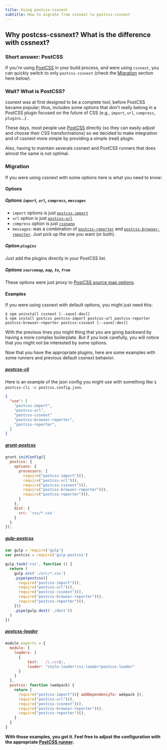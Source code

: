```yaml
---
title: Using postcss-cssnext
subtitle: How to migrate from cssnext to postcss-cssnext
---
```


## Why **postcss-cssnext**? What is the difference with **cssnext**?

### Short answer: PostCSS

If you're using [PostCSS](https://github.com/postcss/postcss)
in your build process, and were using `cssnext`,
you can quickly switch to only `postcss-cssnext`
(check the [Migration](#migration) section here below).

### Wait? What is PostCSS?

cssnext was at first designed to be a complete tool, before PostCSS became
popular; thus, includes some options that don't really belong in a PostCSS
plugin focused on the future of CSS
(e.g., `import`, `url`, `compress`, `plugins`...) .

These days, most people use [PostCSS](https://github.com/postcss/postcss)
directly (so they can easily adjust and choose their CSS transformations)
so we decided to make integration and of cssnext more simple by providing a
simple (real) plugin.

Also, having to maintain severals cssnext and PostCSS runners that does almost
the same is not optimal.

### Migration

If you were using cssnext with some options here is what you need to know:

#### Options

##### Options `import`, `url`, `compress`, `messages`

- `import` options is just
  [`postcss-import`](https://github.com/postcss/postcss-import)
- `url` option is just
  [`postcss-url`](https://github.com/postcss/postcss-url)
- `compress` option is just
  [`cssnano`](https://github.com/ben-eb/cssnano)
- `messages`: was a combination of
  [`postcss-reporter`](https://github.com/postcss/postcss-reporter)
  and
  [`postcss-browser-reporter`](https://github.com/postcss/postcss-browser-reporter).
  Just pick up the one you want (or both).

##### Option `plugins`

Just add the plugins directly in your PostCSS list.

##### Options `sourcemap`, `map`, `to`, `from`

These options were just proxy to [PostCSS source map options](https://github.com/postcss/postcss/blob/master/docs/source-maps.md).

#### Examples

If you were using cssnext with default options, you might just need this:

```console
$ npm uninstall cssnext [--save[-dev]]
$ npm install postcss postcss-import postcss-url postcss-reporter postcss-browser-reporter postcss-cssnext [--save[-dev]]
```

With the previous lines you might thing that you are going backward by having a
more complex boilerplate. But if you look carefully, you will notice that you
might not be interested by some options.

Now that you have the appropriate plugins, here are some examples with some runners
and previous default cssnext behavior.

##### [postcss-cli](https://www.npmjs.com/package/postcss-cli)

Here is an example of the json config you might use with something like
``$ postcss-cli -c postcss.config.json``.

```json
{
  "use": [
    "postcss-import",
    "postcss-url",
    "postcss-cssnext"
    "postcss-browser-reporter",
    "postcss-reporter",
  ]
}
```

##### [grunt-postcss](https://www.npmjs.com/package/grunt-postcss)

```js
grunt.initConfig({
  postcss: {
    options: {
      processors: [
        require("postcss-import")(),
        require("postcss-url")(),
        require("postcss-cssnext")(),
        require("postcss-browser-reporter")(),
        require("postcss-reporter")(),
      ]
    },
    dist: {
      src: 'css/*.css'
    }
  }
});
```

##### [gulp-postcss](https://www.npmjs.com/package/gulp-postcss)

```js
var gulp = require('gulp')
var postcss = require('gulp-postcss')

gulp.task('css', function () {
  return (
    gulp.src('./src/*.css')
    .pipe(postcss([
      require("postcss-import")(),
      require("postcss-url")(),
      require("postcss-cssnext")(),
      require("postcss-browser-reporter")(),
      require("postcss-reporter")(),
    ]))
    .pipe(gulp.dest('./dest'))
  )
})
```

##### [postcss-loader](https://www.npmjs.com/package/postcss-loader)

```js
module.exports = {
  module: {
    loaders: [
      {
          test:   /\.css$/,
          loader: "style-loader!css-loader!postcss-loader"
      }
    ]
  },
  postcss: function (webpack) {
    return [
      require("postcss-import")({ addDependencyTo: webpack }),
      require("postcss-url")(),
      require("postcss-cssnext")(),
      require("postcss-browser-reporter")(),
      require("postcss-reporter")(),
    ]
  }
}
```

**With those examples, you got it.
Feel free to adjust the configuration with the appropriate
[PostCSS runner](/setup/#usage).**

